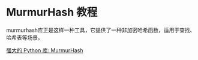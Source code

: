 # MurmurHash 教程

<show-structure depth="3"/>

murmurhash库正是这样一种工具，它提供了一种非加密哈希函数，适用于查找、哈希表等场景。


<seealso>
<category ref="ref_docs">
    <a href="https://mp.weixin.qq.com/s/TBFsTJJWZPsH4JU8V4dWnA">强大的 Python 库: MurmurHash</a>
</category>
<category ref="ref_github">
</category>
<category ref="ref_issues">
</category>
<category ref="ref_hf">
</category>
<category ref="ref_ms">
</category>
</seealso>

